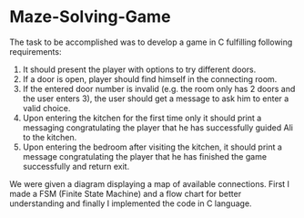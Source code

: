 # Maze-Solving-Game

The task to be accomplished was to develop a game in C fulfilling following requirements:
1. It should present the player with options to try different doors.
2. If a door is open, player should find himself in the connecting room.
3. If the entered door number is invalid (e.g. the room only has 2 doors and the user enters 3), the user should get a message to ask him to enter a valid choice.
4. Upon entering the kitchen for the first time only it should print a messaging congratulating the player that he has successfully guided Ali to the kitchen.
5. Upon entering the bedroom after visiting the kitchen, it should print a message congratulating the player that he has finished the game successfully and return exit.

We were given a diagram displaying a map of available connections. First I made a FSM (Finite State Machine) and a flow chart for better understanding and finally I implemented the code in C language.
